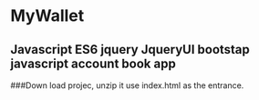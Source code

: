 # MyWallet
## Javascript ES6 jquery JqueryUI bootstap javascript account book app
###Down load projec, unzip it use index.html as the entrance.
